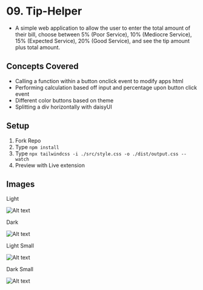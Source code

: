 # 09. Tip-Helper

- A simple web application to allow the user to enter the total amount of their bill, choose between 5% (Poor Service), 10% (Mediocre Service), 15% (Expected Service), 20% (Good Service), and see the tip amount plus total amount.

## Concepts Covered

- Calling a function within a button onclick event to modify apps html
- Performing calculation based off input and percentage upon button click event
- Different color buttons based on theme
- Splitting a div horizontally with daisyUI

## Setup

1. Fork Repo
2. Type `npm install`
3. Type `npx tailwindcss -i ./src/style.css -o ./dist/output.css --watch`
4. Preview with Live extension

## Images

Light

![Alt text](link "Light Theme")

Dark

![Alt text](link "Dark Theme")

Light Small

![Alt text](link "Light Theme Small")

Dark Small

![Alt text](link "Dark Theme Small")
